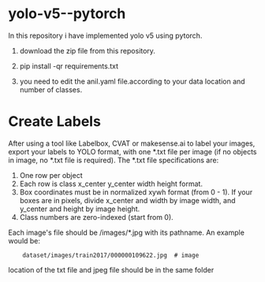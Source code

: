 # yolo-v5--pytorch

In this repository i have implemented yolo v5 using pytorch.

1) download the zip file from this repository.

2) pip install -qr requirements.txt 

3) you need to edit the anil.yaml file.according to your data location and number of classes.

# Create Labels

After using a tool like Labelbox, CVAT or makesense.ai to label your images, export your labels to YOLO format, with one *.txt file per image (if no objects in image, no *.txt file is required). The *.txt file specifications are:


1) One row per object
2) Each row is class x_center y_center width height format.
3) Box coordinates must be in normalized xywh format (from 0 - 1). If your boxes are in pixels, divide x_center and width by image width, and y_center and   height by image height.
4) Class numbers are zero-indexed (start from 0).


Each image's file should be /images/*.jpg with its pathname. An example would be:

        dataset/images/train2017/000000109622.jpg  # image
        
location of the txt file and jpeg file should be in the same folder         
        


  
  
